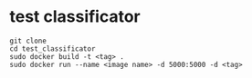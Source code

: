 # test classificator

```
git clone
cd test_classificator
sudo docker build -t <tag> .
sudo docker run --name <image name> -d 5000:5000 -d <tag>
```
